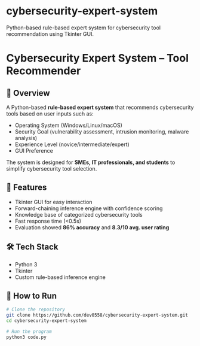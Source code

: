 # cybersecurity-expert-system
Python-based rule-based expert system for cybersecurity tool recommendation using Tkinter GUI.
# Cybersecurity Expert System – Tool Recommender  

## 📌 Overview
A Python-based **rule-based expert system** that recommends cybersecurity tools based on user inputs such as:
- Operating System (Windows/Linux/macOS)  
- Security Goal (vulnerability assessment, intrusion monitoring, malware analysis)  
- Experience Level (novice/intermediate/expert)  
- GUI Preference  

The system is designed for **SMEs, IT professionals, and students** to simplify cybersecurity tool selection.  

## 🚀 Features
- Tkinter GUI for easy interaction  
- Forward-chaining inference engine with confidence scoring  
- Knowledge base of categorized cybersecurity tools  
- Fast response time (<0.5s)  
- Evaluation showed **86% accuracy** and **8.3/10 avg. user rating**  

## 🛠️ Tech Stack
- Python 3  
- Tkinter  
- Custom rule-based inference engine  

## 📂 How to Run
```bash
# Clone the repository
git clone https://github.com/dev0558/cybersecurity-expert-system.git
cd cybersecurity-expert-system

# Run the program
python3 code.py

